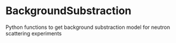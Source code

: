 # BackgroundSubstraction
Python functions to get background substraction model for neutron scattering experiments
